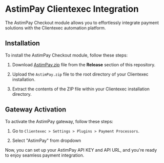 # AstimPay Clientexec Integration

The AstimPay Checkout module allows you to effortlessly integrate payment solutions with the Clientexec automation platform.

## Installation

To install the AstimPay Checkout module, follow these steps:

1. Download [AstimPay.zip](https://github.com/AstimPay/Clientexec/releases/download/v1.0.0/AstimPay.zip) file from the **Release** section of this repository.

2. Upload the `AstimPay.zip` file to the root directory of your Clientexec installation.

3. Extract the contents of the ZIP file within your Clientexec installation directory.


## Gateway Activation

To activate the AstimPay gateway, follow these steps:

1. Go to `Clientexec > Settings > Plugins > Payment Processors`.

2. Select "AstimPay" from dropdown

Now, you can set up your AstimPay API KEY and API URL, and you're ready to enjoy seamless payment integration.